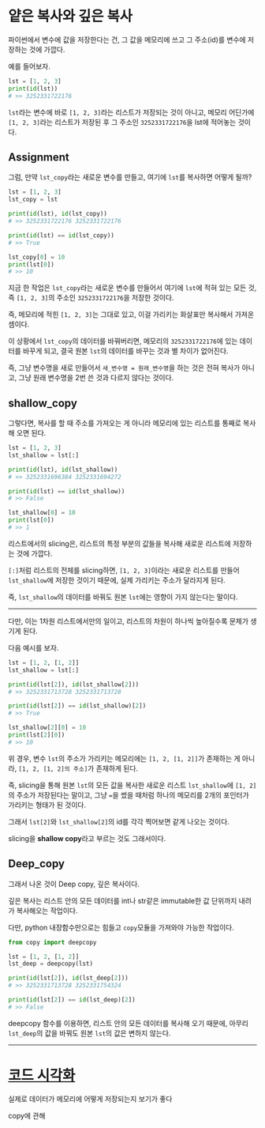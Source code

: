 # 얕은 복사와 깊은 복사

파이썬에서 변수에 값을 저장한다는 건, 그 값을 메모리에 쓰고 그 주소(id)를 변수에 저장하는 것에 가깝다.

예를 들어보자.

```py
lst = [1, 2, 3]
print(id(lst))
# >> 3252331722176
```

`lst`라는 변수에 바로 `[1, 2, 3]`라는 리스트가 저장되는 것이 아니고, 메모리 어딘가에 `[1, 2, 3]`라는 리스트가 저장된 후 그 주소인 `3252331722176`을 lst에 적어놓는 것이다. 

## Assignment

그럼, 만약 `lst_copy`라는 새로운 변수를 만들고, 여기에 `lst`를 복사하면 어떻게 될까?

```py
lst = [1, 2, 3]
lst_copy = lst

print(id(lst), id(lst_copy))
# >> 3252331722176 3252331722176

print(id(lst) == id(lst_copy))
# >> True

lst_copy[0] = 10
print(lst[0])
# >> 10
```
지금 한 작업은 `lst_copy`라는 새로운 변수를 만들어서 여기에 `lst`에 적혀 있는 모든 것, 즉 `[1, 2, 3]`의 주소인 `3252331722176`을 저장한 것이다.

즉, 메모리에 적힌 `[1, 2, 3]`는 그대로 있고, 이걸 가리키는 화살표만 복사해서 가져온 셈이다.

이 상황에서 `lst_copy`의 데이터를 바꿔버리면, 메모리의 `3252331722176`에 있는 데이터를 바꾸게 되고, 결국 원본 `lst`의 데이터를 바꾸는 것과 별 차이가 없어진다.

즉, 그냥 변수명을 새로 만들어서 `새_변수명 = 원래_변수명`을 하는 것은 전혀 복사가 아니고, 그냥 원래 변수명을 2번 쓴 것과 다르지 않다는 것이다.

## shallow_copy

그렇다면, 복사를 할 때 주소를 가져오는 게 아니라 메모리에 있는 리스트를 통째로 복사해 오면 된다.

```py
lst = [1, 2, 3]
lst_shallow = lst[:]

print(id(lst), id(lst_shallow))
# >> 3252331696384 3252331694272

print(id(lst) == id(lst_shallow))
# >> False

lst_shallow[0] = 10
print(lst[0])
# >> 1
```

리스트에서의 slicing은, 리스트의 특정 부분의 값들을 복사해 새로운 리스트에 저장하는 것에 가깝다. 

`[:]`처럼 리스트의 전체를 slicing하면, `[1, 2, 3]`이라는 새로운 리스트를 만들어 `lst_shallow`에 저장한 것이기 때문에, 실제 가리키는 주소가 달라지게 된다.

즉, `lst_shallow`의 데이터를 바꿔도 원본 `lst`에는 영향이 가지 않는다는 말이다.

---

다만, 이는 1차원 리스트에서만의 일이고, 리스트의 차원이 하나씩 높아질수록 문제가 생기게 된다.

다음 예시를 보자.

```py
lst = [1, 2, [1, 2]]
lst_shallow = lst[:]

print(id(lst[2]), id(lst_shallow[2]))
# >> 3252331713728 3252331713728

print(id(lst[2]) == id(lst_shallow)[2])
# >> True

lst_shallow[2][0] = 10
print(lst[2][0])
# >> 10
```
위 경우, 변수 `lst`의 주소가 가리키는 메모리에는 `[1, 2, [1, 2]]`가 존재하는 게 아니라, `[1, 2, [1, 2]의 주소]`가 존재하게 된다. 

즉, slicing을 통해 원본 `lst`의 모든 값을 복사한 새로운 리스트 `lst_shallow`에 `[1, 2]`의 주소가 저장된다는 말이고, 그냥 `=`을 썼을 때처럼 하나의 메모리를 2개의 포인터가 가리키는 형태가 된 것이다.

그래서 `lst[2]`와 `lst_shallow[2]`의 id를 각각 찍어보면 같게 나오는 것이다.

slicing을 **shallow copy**라고 부르는 것도 그래서이다.

## Deep_copy

그래서 나온 것이 Deep copy, 깊은 복사이다.

깊은 복사는 리스트 안의 모든 데이터를 int나 str같은 immutable한 값 단위까지 내려가 복사해오는 작업이다.

다만, python 내장함수만으로는 힘들고 `copy`모듈을 가져와야 가능한 작업이다.

```py
from copy import deepcopy

lst = [1, 2, [1, 2]]
lst_deep = deepcopy(lst)

print(id(lst[2]), id(lst_deep[2]))
# >> 3252331713728 3252331754324

print(id(lst[2]) == id(lst_deep)[2])
# >> False
```
deepcopy 함수를 이용하면, 리스트 안의 모든 데이터를 복사해 오기 때문에, 아무리 `lst_deep`의 값을 바꿔도 원본 `lst`의 값은 변하지 않는다.


---

# [코드 시각화](https://pythontutor.com/visualize.html#mode=edit)

실제로 데이터가 메모리에 어떻게 저장되는지 보기가 좋다

copy에 관해 